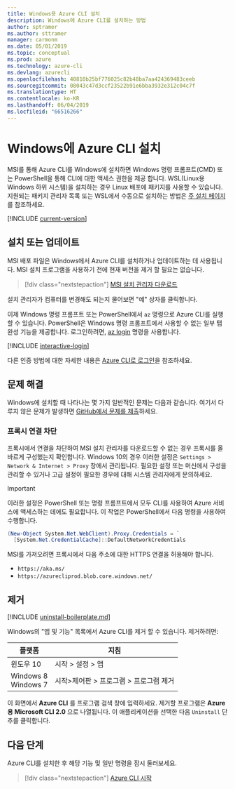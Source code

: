 ```yaml
---
title: Windows용 Azure CLI 설치
description: Windows에 Azure CLI를 설치하는 방법
author: sptramer
ms.author: sttramer
manager: carmonm
ms.date: 05/01/2019
ms.topic: conceptual
ms.prod: azure
ms.technology: azure-cli
ms.devlang: azurecli
ms.openlocfilehash: 40810b25bf776025c82b48ba7aa424369483ceeb
ms.sourcegitcommit: 08043c47d3ccf23522b91e6bba3932e312c04c7f
ms.translationtype: HT
ms.contentlocale: ko-KR
ms.lasthandoff: 06/04/2019
ms.locfileid: "66516266"
---
```

# <a name="install-azure-cli-on-windows"></a>Windows에 Azure CLI 설치

MSI를 통해 Azure CLI를 Windows에 설치하면 Windows 명령 프롬프트(CMD) 또는 PowerShell을 통해 CLI에 대한 액세스 권한을 제공 합니다.
WSL(Linux용 Windows 하위 시스템)을 설치하는 경우 Linux 배포에 패키지를 사용할 수 있습니다. 지원되는 패키지 관리자 목록 또는 WSL에서 수동으로 설치하는 방법은 [주 설치 페이지](install-azure-cli.md)를 참조하세요.

[!INCLUDE [current-version](includes/current-version.md)]

## <a name="install-or-update"></a>설치 또는 업데이트

MSI 배포 파일은 Windows에서 Azure CLI를 설치하거나 업데이트하는 데 사용됩니다. MSI 설치 프로그램을 사용하기 전에 현재 버전을 제거 할 필요는 없습니다.

> [!div class="nextstepaction"]
> [MSI 설치 관리자 다운로드](https://aka.ms/installazurecliwindows)

설치 관리자가 컴퓨터를 변경해도 되는지 물어보면 "예" 상자를 클릭합니다.

이제 Windows 명령 프롬프트 또는 PowerShell에서 `az` 명령으로 Azure CLI를 실행할 수 있습니다. PowerShell은 Windows 명령 프롬프트에서 사용할 수 없는 일부 탭 완성 기능을 제공합니다. 로그인하려면, [az login](/cli/azure/reference-index#az-login) 명령을 사용합니다.

[!INCLUDE [interactive-login](includes/interactive-login.md)]

다른 인증 방법에 대한 자세한 내용은 [Azure CLI로 로그인](authenticate-azure-cli.md)을 참조하세요.

## <a name="troubleshooting"></a>문제 해결

Windows에 설치할 때 나타나는 몇 가지 일반적인 문제는 다음과 같습니다. 여기서 다루지 않은 문제가 발생하면 [GitHub에서 문제를 제출](https://github.com/Azure/azure-cli/issues)하세요.

### <a name="proxy-blocks-connection"></a>프록시 연결 차단

프록시에서 연결을 차단하여 MSI 설치 관리자를 다운로드할 수 없는 경우 프록시를 올바르게 구성했는지 확인합니다. Windows 10의 경우 이러한 설정은 `Settings > Network & Internet > Proxy` 창에서 관리됩니다. 필요한 설정 또는 머신에서 구성을 관리할 수 있거나 고급 설정이 필요한 경우에 대해 시스템 관리자에게 문의하세요.

> [!IMPORTANT]
> 이러한 설정은 PowerShell 또는 명령 프롬프트에서 모두 CLI를 사용하여 Azure 서비스에 액세스하는 데에도 필요합니다. 이 작업은 PowerShell에서 다음 명령을 사용하여 수행합니다.
>
> ```powershell
> (New-Object System.Net.WebClient).Proxy.Credentials = `
>   [System.Net.CredentialCache]::DefaultNetworkCredentials
> ```

MSI를 가져오려면 프록시에서 다음 주소에 대한 HTTPS 연결을 허용해야 합니다.

* `https://aka.ms/`
* `https://azurecliprod.blob.core.windows.net/`

## <a name="uninstall"></a>제거

[!INCLUDE [uninstall-boilerplate.md](includes/uninstall-boilerplate.md)]

Windows의 "앱 및 기능" 목록에서 Azure CLI를 제거 할 수 있습니다. 제거하려면:

| 플랫폼 | 지침 |
|---|---|
| 윈도우 10 | 시작 > 설정 > 앱 |
| Windows 8<br/>Windows 7 | 시작>제어판 > 프로그램 > 프로그램 제거 |

이 화면에서 __Azure CLI__ 를 프로그램 검색 창에 입력하세요. 제거할 프로그램은 __Azure용 Microsoft CLI 2.0__ 으로 나열됩니다. 이 애플리케이션을 선택한 다음 `Uninstall` 단추를 클릭합니다.

## <a name="next-steps"></a>다음 단계

Azure CLI를 설치한 후 해당 기능 및 일반 명령을 잠시 둘러보세요.

> [!div class="nextstepaction"]
> [Azure CLI 시작](get-started-with-azure-cli.md)
